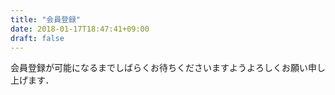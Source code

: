 ```yaml
---
title: "会員登録"
date: 2018-01-17T18:47:41+09:00
draft: false
---
```


会員登録が可能になるまでしばらくお待ちくださいますようよろしくお願い申し上げます．
